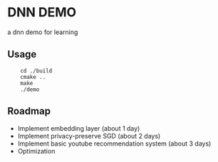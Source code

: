 # DNN DEMO

a dnn demo for learning

## Usage
```
    cd ./build
    cmake ..
    make
    ./demo
```

## Roadmap
* Implement embedding layer (about 1 day)
* Implement privacy-preserve SGD (about 2 days)
* Implement basic youtube recommendation system (about 3 days)
* Optimization